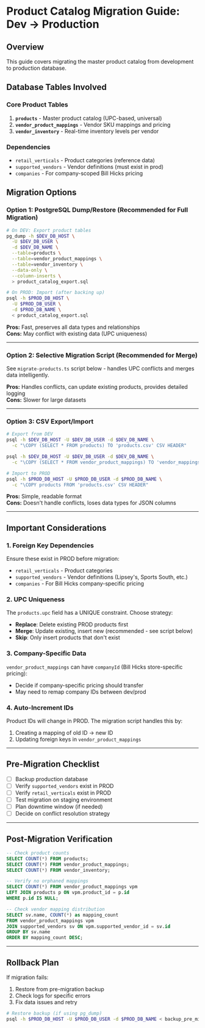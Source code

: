 # Product Catalog Migration Guide: Dev → Production

## Overview
This guide covers migrating the master product catalog from development to production database.

## Database Tables Involved

### Core Product Tables
1. **`products`** - Master product catalog (UPC-based, universal)
2. **`vendor_product_mappings`** - Vendor SKU mappings and pricing
3. **`vendor_inventory`** - Real-time inventory levels per vendor

### Dependencies
- `retail_verticals` - Product categories (reference data)
- `supported_vendors` - Vendor definitions (must exist in prod)
- `companies` - For company-scoped Bill Hicks pricing

## Migration Options

### Option 1: PostgreSQL Dump/Restore (Recommended for Full Migration)

```bash
# On DEV: Export product tables
pg_dump -h $DEV_DB_HOST \
  -U $DEV_DB_USER \
  -d $DEV_DB_NAME \
  --table=products \
  --table=vendor_product_mappings \
  --table=vendor_inventory \
  --data-only \
  --column-inserts \
  > product_catalog_export.sql

# On PROD: Import (after backing up)
psql -h $PROD_DB_HOST \
  -U $PROD_DB_USER \
  -d $PROD_DB_NAME \
  < product_catalog_export.sql
```

**Pros:** Fast, preserves all data types and relationships  
**Cons:** May conflict with existing data (UPC uniqueness)

---

### Option 2: Selective Migration Script (Recommended for Merge)

See `migrate-products.ts` script below - handles UPC conflicts and merges data intelligently.

**Pros:** Handles conflicts, can update existing products, provides detailed logging  
**Cons:** Slower for large datasets

---

### Option 3: CSV Export/Import

```bash
# Export from DEV
psql -h $DEV_DB_HOST -U $DEV_DB_USER -d $DEV_DB_NAME \
  -c "\COPY (SELECT * FROM products) TO 'products.csv' CSV HEADER"

psql -h $DEV_DB_HOST -U $DEV_DB_USER -d $DEV_DB_NAME \
  -c "\COPY (SELECT * FROM vendor_product_mappings) TO 'vendor_mappings.csv' CSV HEADER"

# Import to PROD
psql -h $PROD_DB_HOST -U $PROD_DB_USER -d $PROD_DB_NAME \
  -c "\COPY products FROM 'products.csv' CSV HEADER"
```

**Pros:** Simple, readable format  
**Cons:** Doesn't handle conflicts, loses data types for JSON columns

---

## Important Considerations

### 1. **Foreign Key Dependencies**
Ensure these exist in PROD before migration:
- `retail_verticals` - Product categories
- `supported_vendors` - Vendor definitions (Lipsey's, Sports South, etc.)
- `companies` - For Bill Hicks company-specific pricing

### 2. **UPC Uniqueness**
The `products.upc` field has a UNIQUE constraint. Choose strategy:
- **Replace**: Delete existing PROD products first
- **Merge**: Update existing, insert new (recommended - see script below)
- **Skip**: Only insert products that don't exist

### 3. **Company-Specific Data**
`vendor_product_mappings` can have `companyId` (Bill Hicks store-specific pricing):
- Decide if company-specific pricing should transfer
- May need to remap company IDs between dev/prod

### 4. **Auto-Increment IDs**
Product IDs will change in PROD. The migration script handles this by:
1. Creating a mapping of old ID → new ID
2. Updating foreign keys in `vendor_product_mappings`

---

## Pre-Migration Checklist

- [ ] Backup production database
- [ ] Verify `supported_vendors` exist in PROD
- [ ] Verify `retail_verticals` exist in PROD
- [ ] Test migration on staging environment
- [ ] Plan downtime window (if needed)
- [ ] Decide on conflict resolution strategy

---

## Post-Migration Verification

```sql
-- Check product counts
SELECT COUNT(*) FROM products;
SELECT COUNT(*) FROM vendor_product_mappings;
SELECT COUNT(*) FROM vendor_inventory;

-- Verify no orphaned mappings
SELECT COUNT(*) FROM vendor_product_mappings vpm
LEFT JOIN products p ON vpm.product_id = p.id
WHERE p.id IS NULL;

-- Check vendor mapping distribution
SELECT sv.name, COUNT(*) as mapping_count
FROM vendor_product_mappings vpm
JOIN supported_vendors sv ON vpm.supported_vendor_id = sv.id
GROUP BY sv.name
ORDER BY mapping_count DESC;
```

---

## Rollback Plan

If migration fails:
1. Restore from pre-migration backup
2. Check logs for specific errors
3. Fix data issues and retry

```bash
# Restore backup (if using pg_dump)
psql -h $PROD_DB_HOST -U $PROD_DB_USER -d $PROD_DB_NAME < backup_pre_migration.sql
```






